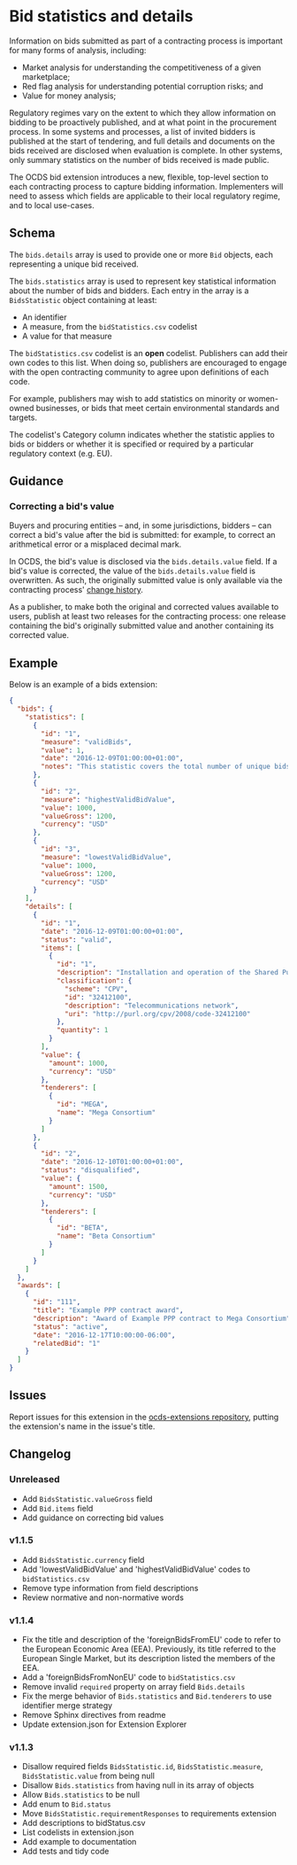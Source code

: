# Bid statistics and details

Information on bids submitted as part of a contracting process is important for many forms of analysis, including:

* Market analysis for understanding the competitiveness of a given marketplace;
* Red flag analysis for understanding potential corruption risks; and
* Value for money analysis;

Regulatory regimes vary on the extent to which they allow information on bidding to be proactively published, and at what point in the procurement process. In some systems and processes, a list of invited bidders is published at the start of tendering, and full details and documents on the bids received are disclosed when evaluation is complete. In other systems, only summary statistics on the number of bids received is made public.

The OCDS bid extension introduces a new, flexible, top-level section to each contracting process to capture bidding information. Implementers will need to assess which fields are applicable to their local regulatory regime, and to local use-cases.

## Schema

The `bids.details` array is used to provide one or more `Bid` objects, each representing a unique bid received.

The `bids.statistics` array is used to represent key statistical information about the number of bids and bidders. Each entry in the array is a `BidsStatistic` object containing at least:

* An identifier
* A measure, from the `bidStatistics.csv` codelist
* A value for that measure

The `bidStatistics.csv` codelist is an **open** codelist. Publishers can add their own codes to this list. When doing so, publishers are encouraged to engage with the open contracting community to agree upon definitions of each code.

For example, publishers may wish to add statistics on minority or women-owned businesses, or bids that meet certain environmental standards and targets.

The codelist's Category column indicates whether the statistic applies to bids or bidders or whether it is specified or required by a particular regulatory context (e.g. EU).

## Guidance

### Correcting a bid's value

Buyers and procuring entities – and, in some jurisdictions, bidders – can correct a bid's value after the bid is submitted: for example, to correct an arithmetical error or a misplaced decimal mark.

In OCDS, the bid's value is disclosed via the `bids.details.value` field. If a bid's value is corrected, the value of the `bids.details.value` field is overwritten. As such, the originally submitted value is only available via the contracting process' [change history](https://standard.open-contracting.org/latest/en/primer/releases_and_records/).

As a publisher, to make both the original and corrected values available to users, publish at least two releases for the contracting process: one release containing the bid's originally submitted value and another containing its corrected value.

## Example

Below is an example of a bids extension:

```json
{
  "bids": {
    "statistics": [
      {
        "id": "1",
        "measure": "validBids",
        "value": 1,
        "date": "2016-12-09T01:00:00+01:00",
        "notes": "This statistic covers the total number of unique bids received that were considered valid against relevant criteria."
      },
      {
        "id": "2",
        "measure": "highestValidBidValue",
        "value": 1000,
        "valueGross": 1200,
        "currency": "USD"
      },
      {
        "id": "3",
        "measure": "lowestValidBidValue",
        "value": 1000,
        "valueGross": 1200,
        "currency": "USD"
      }
    ],
    "details": [
      {
        "id": "1",
        "date": "2016-12-09T01:00:00+01:00",
        "status": "valid",
        "items": [
          {
            "id": "1",
            "description": "Installation and operation of the Shared Public Telecommunications Network",
            "classification": {
              "scheme": "CPV",
              "id": "32412100",
              "description": "Telecommunications network",
              "uri": "http://purl.org/cpv/2008/code-32412100"
            },
            "quantity": 1
          }
        ],
        "value": {
          "amount": 1000,
          "currency": "USD"
        },
        "tenderers": [
          {
            "id": "MEGA",
            "name": "Mega Consortium"
          }
        ]
      },
      {
        "id": "2",
        "date": "2016-12-10T01:00:00+01:00",
        "status": "disqualified",
        "value": {
          "amount": 1500,
          "currency": "USD"
        },
        "tenderers": [
          {
            "id": "BETA",
            "name": "Beta Consortium"
          }
        ]
      }
    ]
  },
  "awards": [
    {
      "id": "111",
      "title": "Example PPP contract award",
      "description": "Award of Example PPP contract to Mega Consortium",
      "status": "active",
      "date": "2016-12-17T10:00:00-06:00",
      "relatedBid": "1"
    }
  ]
}
```

## Issues

Report issues for this extension in the [ocds-extensions repository](https://github.com/open-contracting/ocds-extensions/issues), putting the extension's name in the issue's title.

## Changelog

### Unreleased

* Add `BidsStatistic.valueGross` field
* Add `Bid.items` field
* Add guidance on correcting bid values

### v1.1.5

* Add `BidsStatistic.currency` field
* Add 'lowestValidBidValue' and 'highestValidBidValue' codes to `bidStatistics.csv`
* Remove type information from field descriptions
* Review normative and non-normative words

### v1.1.4

* Fix the title and description of the 'foreignBidsFromEU' code to refer to the European Economic Area (EEA). Previously, its title referred to the European Single Market, but its description listed the members of the EEA.
* Add a 'foreignBidsFromNonEU' code to `bidStatistics.csv`
* Remove invalid `required` property on array field `Bids.details`
* Fix the merge behavior of `Bids.statistics` and `Bid.tenderers` to use identifier merge strategy
* Remove Sphinx directives from readme
* Update extension.json for Extension Explorer

### v1.1.3

* Disallow required fields `BidsStatistic.id`, `BidsStatistic.measure`, `BidsStatistic.value` from being null
* Disallow `Bids.statistics` from having null in its array of objects
* Allow `Bids.statistics` to be null
* Add enum to `Bid.status`
* Move `BidsStatistic.requirementResponses` to requirements extension
* Add descriptions to bidStatus.csv
* List codelists in extension.json
* Add example to documentation
* Add tests and tidy code
